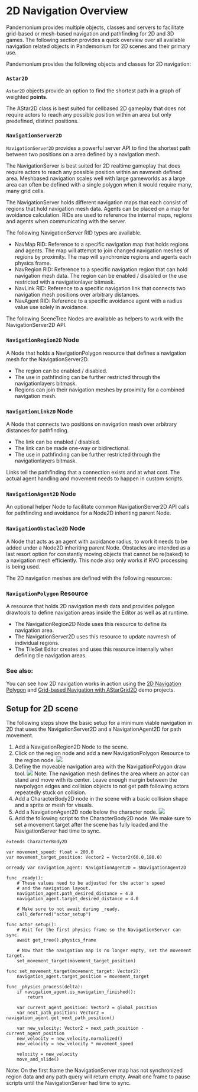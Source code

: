 
# 2D Navigation Overview

Pandemonium provides multiple objects, classes and servers to facilitate grid-based or mesh-based navigation and pathfinding for 2D and 3D games.
The following section provides a quick overview over all available navigation related objects in Pandemonium for 2D scenes and their primary use.

Pandemonium provides the following objects and classes for 2D navigation:

### `Astar2D`

`Astar2D` objects provide an option to find the shortest path in a graph of weighted **points**.

The AStar2D class is best suited for cellbased 2D gameplay that does not require actors to reach any
possible position within an area but only predefined, distinct positions.

### `NavigationServer2D`

``NavigationServer2D`` provides a powerful server API to find the shortest path between two positions on a area defined by a navigation mesh.

The NavigationServer is best suited for 2D realtime gameplay that does require actors to reach any possible position within an navmesh defined area.
Meshbased navigation scales well with large gameworlds as a large area can often be defined with a single polygon when it would require many, many grid cells.

The NavigationServer holds different navigation maps that each consist of regions that hold navigation mesh data.
Agents can be placed on a map for avoidance calculation.
RIDs are used to reference the internal maps, regions and agents when communicating with the server.

The following NavigationServer RID types are available.

- NavMap RID: Reference to a specific navigation map that holds regions and agents.
  The map will attempt to join changed navigation meshes of regions by proximity.
  The map will synchronize regions and agents each physics frame.
- NavRegion RID: Reference to a specific navigation region that can hold navigation mesh data.
  The region can be enabled / disabled or the use restricted with a navigationlayer bitmask.
- NavLink RID: Reference to a specific navigation link that connects two navigation mesh positions over arbitrary distances.
- NavAgent RID: Reference to a specific avoidance agent with a radius value use solely in avoidance.

The following SceneTree Nodes are available as helpers to work with the NavigationServer2D API.

### `NavigationRegion2D` Node

A Node that holds a NavigationPolygon resource that defines a navigation mesh for the NavigationServer2D.

- The region can be enabled / disabled.
- The use in pathfinding can be further restricted through the navigationlayers bitmask.
- Regions can join their navigation meshes by proximity for a combined navigation mesh.

### `NavigationLink2D` Node

A Node that connects two positions on navigation mesh over arbitrary distances for pathfinding.

- The link can be enabled / disabled.
- The link can be made one-way or bidirectional.
- The use in pathfinding can be further restricted through the navigationlayers bitmask.

Links tell the pathfinding that a connection exists and at what cost. The actual agent handling and movement needs to happen in custom scripts.

### `NavigationAgent2D` Node

An optional helper Node to facilitate common NavigationServer2D API calls for pathfinding and avoidance
for a Node2D inheriting parent Node.

###  `NavigationObstacle2D` Node

A Node that acts as an agent with avoidance radius, to work it needs to be added under a Node2D
inheriting parent Node. Obstacles are intended as a last resort option for constantly moving objects
that cannot be re(baked) to a navigation mesh efficiently. This node also only works if RVO processing
is being used.

The 2D navigation meshes are defined with the following resources:

### `NavigationPolygon` Resource

A resource that holds 2D navigation mesh data and provides polygon drawtools to define navigation areas inside the Editor as well as at runtime.

- The NavigationRegion2D Node uses this resource to define its navigation area.
- The NavigationServer2D uses this resource to update navmesh of individual regions.
- The TileSet Editor creates and uses this resource internally when defining tile navigation areas.

### See also:

You can see how 2D navigation works in action using the
[2D Navigation Polygon](../../07_demo_projects/2d/navigation/)
and [Grid-based Navigation with AStarGrid2D](../../07_demo_projects/2d/navigation_astar/)
demo projects.

## Setup for 2D scene

The following steps show the basic setup for a minimum viable navigation in 2D that uses the
NavigationServer2D and a NavigationAgent2D for path movement.

1. Add a NavigationRegion2D Node to the scene.
2. Click on the region node and add a new NavigationPolygon Resource to the region node.
   ![](img/nav_2d_min_setup_step1.png)
3. Define the moveable navigation area with the NavigationPolygon draw tool.
![](img/nav_2d_min_setup_step2.png)
   Note: The navigation mesh defines the area where an actor can stand and move with its center.
   Leave enough margin between the navpolygon edges and collision objects to not get path
   following actors repeatedly stuck on collision.
4. Add a CharacterBody2D node in the scene with a basic collision shape and a sprite or mesh
   for visuals.
5. Add a NavigationAgent2D node below the character node.
   ![](img/nav_2d_min_setup_step3.webp)
6. Add the following script to the CharacterBody2D node. We make sure to set a movement target
   after the scene has fully loaded and the NavigationServer had time to sync.


```
extends CharacterBody2D

var movement_speed: float = 200.0
var movement_target_position: Vector2 = Vector2(60.0,180.0)

onready var navigation_agent: NavigationAgent2D = $NavigationAgent2D

func _ready():
    # These values need to be adjusted for the actor's speed
    # and the navigation layout.
    navigation_agent.path_desired_distance = 4.0
    navigation_agent.target_desired_distance = 4.0

    # Make sure to not await during _ready.
    call_deferred("actor_setup")

func actor_setup():
    # Wait for the first physics frame so the NavigationServer can sync.
    await get_tree().physics_frame

    # Now that the navigation map is no longer empty, set the movement target.
    set_movement_target(movement_target_position)

func set_movement_target(movement_target: Vector2):
    navigation_agent.target_position = movement_target

func _physics_process(delta):
    if navigation_agent.is_navigation_finished():
        return

    var current_agent_position: Vector2 = global_position
    var next_path_position: Vector2 = navigation_agent.get_next_path_position()

    var new_velocity: Vector2 = next_path_position - current_agent_position
    new_velocity = new_velocity.normalized()
    new_velocity = new_velocity * movement_speed

    velocity = new_velocity
    move_and_slide()
```

Note: On the first frame the NavigationServer map has not synchronized region data and any path query
will return empty. Await one frame to pause scripts until the NavigationServer had time to sync.

